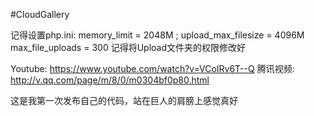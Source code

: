 #CloudGallery

记得设置php.ini:    memory_limit = 2048M ;
                    upload_max_filesize = 4096M
                    max_file_uploads = 300
记得将Upload文件夹的权限修改好

Youtube: https://www.youtube.com/watch?v=VCoIRv6T--Q
腾讯视频: http://v.qq.com/page/m/8/0/m0304bf0p80.html

这是我第一次发布自己的代码，站在巨人的肩膀上感觉真好
